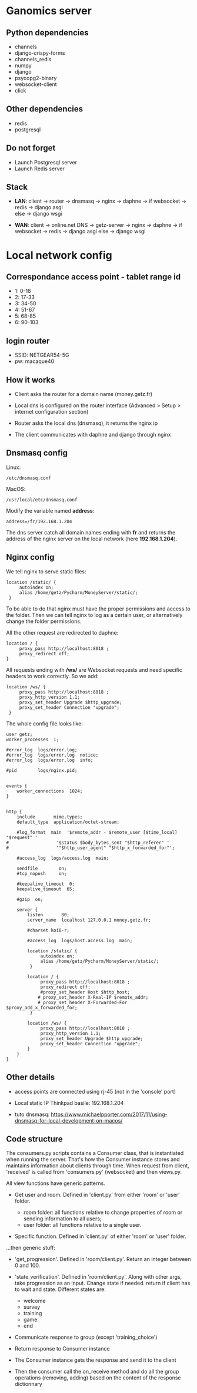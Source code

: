 # Ganomics server

## Python dependencies 
    
* channels
* django-crispy-forms
* channels_redis
* numpy
* django
* psycopg2-binary
* websocket-client
* click

## Other dependencies

* redis
* postgresql


## Do not forget

* Launch Postgresql server
* Launch Redis server


## Stack

* **LAN**: client -> router -> dnsmasq -> nginx -> daphne -> if websocket -> redis -> django asgi <br>
                                                         else -> django wsgi
                                                         
* **WAN**: client -> online.net DNS  -> getz-server -> nginx -> daphne -> if websocket -> redis -> django asgi
                                                         else -> django wsgi

# Local network config

## Correspondance access point - tablet range id
* 1: 0-16
* 2: 17-33
* 3: 34-50
* 4: 51-67
* 5: 68-85
* 6: 90-103

## login router

* SSID: NETGEAR54-5G
* pw: macaque40

## How it works

* Client asks the router for a domain name (money.getz.fr)

* Local dns is configured on the router interface (Advanced > Setup > internet configuration section)

* Router asks the local dns (dnsmasq), it returns the nginx ip

* The client communicates with daphne and django through nginx

## Dnsmasq config

Linux: 

    /etc/dnsmasq.conf

MacOS: 

    /usr/local/etc/dnsmasq.conf

Modify the variable named **address**: 

    address=/fr/192.168.1.204
    
The dns server catch all domain names ending with **fr** and returns 
the address of the nginx server on the local network (here **192.168.1.204**).

## Nginx config

We tell nginx to serve static files:

    location /static/ {
         autoindex on;
         alias /home/getz/Pycharm/MoneyServer/static/;
     }
     
To be able to do that nginx must have the proper permissions and access to the folder.
Then we can tell nginx to log as a certain user, or alternatively change the folder permissions.

All the other request are redirected to daphne:

    location / {
         proxy_pass http://localhost:8018 ;
         proxy_redirect off;
    }
   
All requests ending with **/ws/** are Websocket requests and need specific headers
to work correctly. So we add:
     
    location /ws/ {
         proxy_pass http://localhost:8018 ;
         proxy_http_version 1.1;
         proxy_set_header Upgrade $http_upgrade;
         proxy_set_header Connection "upgrade";
     }

The whole config file looks like: 

    user getz;
    worker_processes  1;

    #error_log  logs/error.log;
    #error_log  logs/error.log  notice;
    #error_log  logs/error.log  info;

    #pid        logs/nginx.pid;


    events {
        worker_connections  1024;
    }


    http {
        include       mime.types;
        default_type  application/octet-stream;

        #log_format  main  '$remote_addr - $remote_user [$time_local] "$request" '
    #                  '$status $body_bytes_sent "$http_referer" '
    #                  '"$http_user_agent" "$http_x_forwarded_for"';

        #access_log  logs/access.log  main;

        sendfile        on;
        #tcp_nopush     on;

        #keepalive_timeout  0;
        keepalive_timeout  65;

        #gzip  on;

        server {
            listen       80;
            server_name  localhost 127.0.0.1 money.getz.fr;

            #charset koi8-r;

            #access_log  logs/host.access.log  main;

            location /static/ {
                 autoindex on;
                 alias /home/getz/Pycharm/MoneyServer/static/;
             }
         
            location / {
                 proxy_pass http://localhost:8018 ;
                 proxy_redirect off;
                 #proxy_set_header Host $http_host;
                # proxy_set_header X-Real-IP $remote_addr;
                # proxy_set_header X-Forwarded-For $proxy_add_x_forwarded_for;
             }
         
            location /ws/ {
                 proxy_pass http://localhost:8018 ;
                 proxy_http_version 1.1;
                 proxy_set_header Upgrade $http_upgrade;
                 proxy_set_header Connection "upgrade";
            }
        }
    }

 
## Other details 

* access points are connected using rj-45 (not in the 'console' port)

* Local static IP Thinkpad basile: 192.168.1.204
* tuto dnsmasq: https://www.michaelpporter.com/2017/11/using-dnsmasq-for-local-development-on-macos/


## Code structure
The consumers.py scripts contains a Consumer class, that is instantiated when running the server.
That's how the Consumer instance stores and maintains information about clients through time.
When request from client, 'received' is called from 'consumers.py' (websocket) and then views.py. 

All view functions have generic patterns. 

* Get user and room. Defined in 'client.py' from either 'room' or 'user' folder. 
  - room folder: all functions relative to change properties of room or sending information to all users;
  - user folder: all functions relative to a single user.

* Specific function. Defined in 'client.py' of either 'room' or 'user' folder.
  
...then generic stuff:

* 'get_progression'. Defined in 'room/client.py'. Return an integer between 0 and 100.

* 'state_verification'.  Defined in 'room/client.py'. Along with other args, take progression as an input. 
Change state if needed. return if client has to wait and state. Different states are:
    - welcome
    - survey
    - training 
    - game
    - end
    
* Communicate response to group (except 'training_choice') 

* Return response to Consumer instance 

* The Consumer instance gets the response and send it to the client

* Then the consumer call the on_receive method and do all the group operations (removing, adding) based on
the content of the response dictionnary

